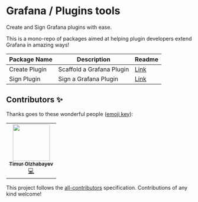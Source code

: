 # Grafana / Plugins tools

Create and Sign Grafana plugins with ease.

This is a mono-repo of packages aimed at helping plugin developers extend Grafana in amazing ways!

| Package Name  | Description               | Readme                                     |
| ------------- | ------------------------- | ------------------------------------------ |
| Create Plugin | Scaffold a Grafana Plugin | [Link](./packages/create-plugin/README.md) |
| Sign Plugin   | Sign a Grafana Plugin     | [Link](./packages/sign-plugin/README.md)   |

## Contributors ✨

Thanks goes to these wonderful people ([emoji key](https://allcontributors.org/docs/en/emoji-key)):

<!-- ALL-CONTRIBUTORS-LIST:START - Do not remove or modify this section -->
<!-- prettier-ignore-start -->
<!-- markdownlint-disable -->
<table>
  <tr>
    <td align="center"><a href="https://timur.digital/"><img src="https://avatars.githubusercontent.com/u/580672?v=4?s=100" width="100px;" alt=""/><br /><sub><b>Timur Olzhabayev</b></sub></a><br /><a href="https://github.com/grafana/plugin-tools/commits?author=tolzhabayev" title="Code">💻</a></td>
  </tr>
</table>

<!-- markdownlint-restore -->
<!-- prettier-ignore-end -->

<!-- ALL-CONTRIBUTORS-LIST:END -->

This project follows the [all-contributors](https://github.com/all-contributors/all-contributors) specification. Contributions of any kind welcome!